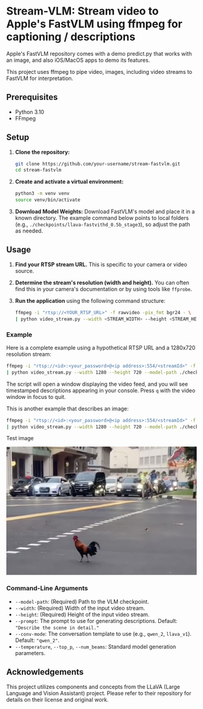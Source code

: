 # Stream-VLM: Stream video to Apple's FastVLM using ffmpeg for captioning / descriptions

Apple's FastVLM repository comes with a demo predict.py that works with an image, and also iOS/MacOS apps to demo its features.

This project uses ffmpeg to pipe video, images, including video streams to FastVLM for interpretation.


## Prerequisites

-   Python 3.10
-   FFmpeg

## Setup

1.  **Clone the repository:**
    ```bash
    git clone https://github.com/your-username/stream-fastvlm.git
    cd stream-fastvlm
    ```

2.  **Create and activate a virtual environment:**
    ```bash
    python3 -m venv venv
    source venv/bin/activate
    ```

3.  **Download Model Weights:**
    Download FastVLM's model and place it in a known directory. The example command below points to local folders (e.g., `./checkpoints/llava-fastvithd_0.5b_stage3`), so adjust the path as needed.

## Usage


1.  **Find your RTSP stream URL.** This is specific to your camera or video source.
2.  **Determine the stream's resolution (width and height).** You can often find this in your camera's documentation or by using tools like `ffprobe`.
3.  **Run the application** using the following command structure:

    ```bash
    ffmpeg -i "rtsp://<YOUR_RTSP_URL>" -f rawvideo -pix_fmt bgr24 - \
    | python video_stream.py --width <STREAM_WIDTH> --height <STREAM_HEIGHT> --model-path <PATH_TO_YOUR_MODEL>
    ```

### Example

Here is a complete example using a hypothetical RTSP URL and a 1280x720 resolution stream:

```bash
ffmpeg -i "rtsp://<id>:<your_password>@<ip address>:554/<streamId>" -f rawvideo -pix_fmt bgr24 - \
| python video_stream.py --width 1280 --height 720 --model-path ./checkpoints/llava-fastvithd_0.5b_stage3 --prompt "Describe this scene."
```

The script will open a window displaying the video feed, and you will see timestamped descriptions appearing in your console. Press `q` with the video window in focus to quit.

This is another example that describes an image:

```bash
ffmpeg -i "rtsp://<id>:<your_password>@<ip address>:554/<streamId>" -f rawvideo -pix_fmt bgr24 - \
| python video_stream.py --width 1280 --height 720 --model-path ./checkpoints/llava-fastvithd_0.5b_stage3 --prompt "Describe this scene."
```

Test image

<img src="test_data/test_image_chicken_cross_the_road.png" width="640" height="auto" />


### Command-Line Arguments

-   `--model-path`: (Required) Path to the VLM checkpoint.
-   `--width`: (Required) Width of the input video stream.
-   `--height`: (Required) Height of the input video stream.
-   `--prompt`: The prompt to use for generating descriptions. Default: `"Describe the scene in detail."`
-   `--conv-mode`: The conversation template to use (e.g., `qwen_2`, `llava_v1`). Default: `"qwen_2"`.
-   `--temperature`, `--top_p`, `--num_beams`: Standard model generation parameters.

## Acknowledgements

This project utilizes components and concepts from the LLaVA (Large Language and Vision Assistant) project. Please refer to their repository for details on their license and original work.

